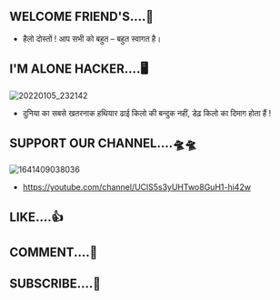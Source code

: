 ## WELCOME FRIEND'S....🎉

 - हैलो दोस्तों ! आप सभी को बहुत – बहुत स्वागत है।

## I'M ALONE HACKER....🖥️

![20220105_232142](https://user-images.githubusercontent.com/96905918/148267759-c84e64a9-dcca-4349-b435-2f54ff35ab29.gif)


 - दुनिया का सबसे खतरनाक हथियार ढाई किलो की बन्दुक नहीं, डेढ़ किलो का दिमाग होता हैं !


## SUPPORT OUR CHANNEL....🛸🛸

![1641409038036](https://user-images.githubusercontent.com/96905918/148273303-c5cc9f3d-30e2-4b70-8df6-aae68edf3440.png)

 - https://youtube.com/channel/UClS5s3yUHTwo8GuH1-hi42w

## LIKE....👍

## COMMENT....💬

## SUBSCRIBE....💝
